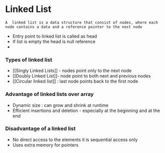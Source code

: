 # Linked List
`A  linked list is a data structure that consist of nodes, where each node contains a data and a reference pointer to the next node `
- Entry point to linked list is called as head
- If list is empty the head is null reference
- 
### Types of linked list 
- [[Singly Linked Lists]] - nodes point only to the next node
- [[Doubly Linked List]]- node point to both next and previous nodes
- [[Circular linked list]] : last node points back to the first node
### Advantage of linked lists over array
- Dynamic size : can grow and shrink at runtime
- Efficient insertions and deletion - especially at the beginning and at the end

### Disadvantage of a linked list
- No direct access to the elements it is sequential access only
- Uses extra memory for pointers